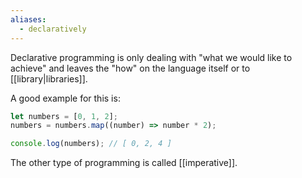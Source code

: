 ```yaml
---
aliases:
  - declaratively
---
```





Declarative programming is only dealing with "what we would like to achieve" and leaves the "how" on the language itself or to [[library|libraries]].

A good example for this is:
```javascript
let numbers = [0, 1, 2];
numbers = numbers.map((number) => number * 2);

console.log(numbers); // [ 0, 2, 4 ]

```

The other type of programming is called [[imperative]].